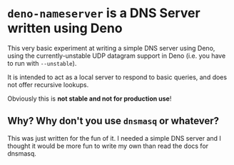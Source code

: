 # `deno-nameserver` is a DNS Server written using Deno

This very basic experiment at writing a simple DNS server using Deno, using the
currently-unstable UDP datagram support in Deno (i.e. you have to run with `--unstable`).

It is intended to act as a local server to respond to basic queries, and does
not offer recursive lookups.

Obviously this is **not stable and not for production use**!

## Why? Why don't you use `dnsmasq` or whatever?

This was just written for the fun of it. I needed a simple DNS server and I
thought it would be more fun to write my own than read the docs for dnsmasq.